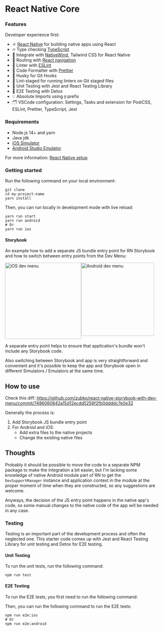 # React Native Core

### Features

Developer experience first:

- ⚛️ [React Native](https://reactnative.dev) for building native apps using React
- 🔥 Type checking [TypeScript](https://www.typescriptlang.org)
- 💎 Integrate with [NativeWind](https://www.nativewind.dev), Tailwind CSS for React Native
- 📁 Routing with [React navigation](https://reactnavigation.org/)
- 📏 Linter with [ESLint](https://eslint.org)
- 💖 Code Formatter with [Prettier](https://prettier.io)
- 🦊 Husky for Git Hooks
- 🚫 Lint-staged for running linters on Git staged files
- 🦺 Unit Testing with Jest and React Testing Library
- 🧪 E2E Testing with Detox
- 💡 Absolute Imports using `@` prefix
- 🗂 VSCode configuration: Settings, Tasks and extension for PostCSS, ESLint, Prettier, TypeScript, Jest

### Requirements

- Node.js 14+ and yarn
- Java jdk
- [iOS Simulator](https://docs.expo.dev/workflow/ios-simulator/)
- [Android Studio Emulator](https://docs.expo.dev/workflow/android-studio-emulator/)

For more information: [React Native setup](https://reactnative.dev/docs/environment-setup)
### Getting started

Run the following command on your local environment:

```shell
git clone
cd my-project-name
yarn install
```

Then, you can run locally in development mode with live reload:

```shell
yarn run start
yarn run android
# Or
yarn run ios
```
#### Storybook 
An example how to add a separate JS bundle entry point for RN Storybook and how to switch between entry points from the Dev Menu:

<div style="display:flex;">

<img width="250" alt="iOS dev menu" src="https://user-images.githubusercontent.com/16039/232308884-0f015e13-afe1-47f4-b8ee-e888bf10d1e0.png">

<img width="240" alt="Android dev menu" src="https://user-images.githubusercontent.com/16039/232308885-3f8a66a1-5823-43ad-af46-0fa70ebb8ab0.png">

</div>

A separate entry point helps to ensure that application's bundle won't include any Storybook code.

Also switching between Storybook and app is very straightforward and convenient and it's possible to keep the app and Storybook open in different Simulators / Emulators at the same time.

## How to use

Check this diff:
https://github.com/zubko/react-native-storybook-with-dev-menu/commit/7486060842a15d12ecdd5256f2fb0ddddc7e0e32 

Generally the process is:
1. Add Storybook JS bundle entry point
2. For Android and iOS:
    * Add extra files to the native projects
    * Change the existing native files

## Thoughts

Probably it should be possible to move the code to a separate NPM package to make the integration a bit easier, but I'm lacking some knowledge of native Android module part of RN to get the `DevSupportManager` instance and application context in the module at the proper moment of time when they are constructed, so any suggestions are welcome. 

Anyways, the decision of the JS entry point happens in the native app's code, so some manual changes to the native code of the app will be needed in any case.
### Testing

Testing is an important part of the development process and often the neglected one. This starter code comes up with Jest and React Testing Library for unit testing and Detox for E2E testing.

#### Unit Testing

To run the unit tests, run the following command:

```shell
npm run test
```

#### E2E Testing

To run the E2E tests, you first need to run the following command:

Then, you can run the following command to run the E2E tests:

```shell
npm run e2e:ios
# Or
npm run e2e:android
```
